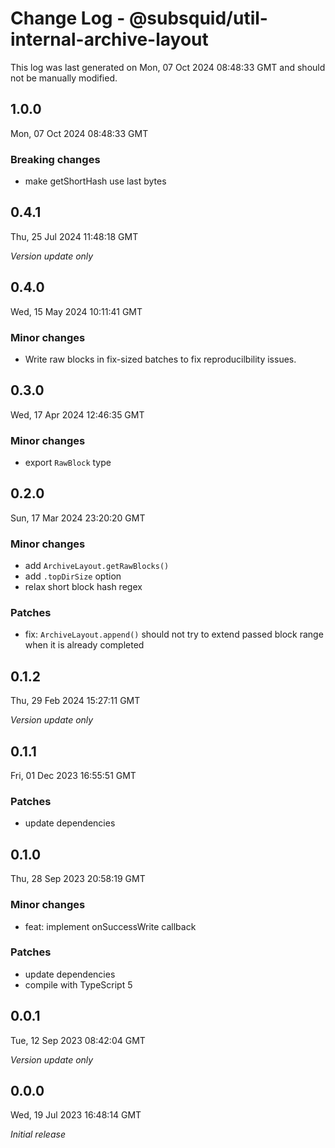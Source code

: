 # Change Log - @subsquid/util-internal-archive-layout

This log was last generated on Mon, 07 Oct 2024 08:48:33 GMT and should not be manually modified.

## 1.0.0
Mon, 07 Oct 2024 08:48:33 GMT

### Breaking changes

- make getShortHash use last bytes

## 0.4.1
Thu, 25 Jul 2024 11:48:18 GMT

_Version update only_

## 0.4.0
Wed, 15 May 2024 10:11:41 GMT

### Minor changes

- Write raw blocks in fix-sized batches to fix reproducilbility issues.

## 0.3.0
Wed, 17 Apr 2024 12:46:35 GMT

### Minor changes

- export `RawBlock` type

## 0.2.0
Sun, 17 Mar 2024 23:20:20 GMT

### Minor changes

- add `ArchiveLayout.getRawBlocks()`
- add `.topDirSize` option
- relax short block hash regex

### Patches

- fix: `ArchiveLayout.append()` should not try to extend passed block range when it is already completed

## 0.1.2
Thu, 29 Feb 2024 15:27:11 GMT

_Version update only_

## 0.1.1
Fri, 01 Dec 2023 16:55:51 GMT

### Patches

- update dependencies

## 0.1.0
Thu, 28 Sep 2023 20:58:19 GMT

### Minor changes

- feat: implement onSuccessWrite callback

### Patches

- update dependencies
- compile with TypeScript 5

## 0.0.1
Tue, 12 Sep 2023 08:42:04 GMT

_Version update only_

## 0.0.0
Wed, 19 Jul 2023 16:48:14 GMT

_Initial release_

